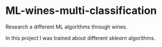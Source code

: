 # ML-wines-multi-classification
Research a different ML algorithms through wines.

In this project I was trained about different *sklearn* algorithms.

